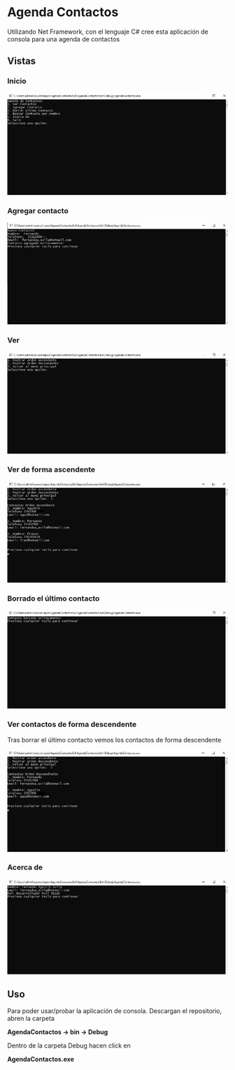 # Agenda Contactos

Utilizando Net Framework, con el lenguaje C# cree esta aplicación de consola para una agenda de contactos

## Vistas

### Inicio 
![Inicio](Vistas/inicio.jpg)

### Agregar contacto 
![Agregar](Vistas/agregar.jpg)

### Ver
![Menu de ver](Vistas/vermenu.jpg)

### Ver de forma ascendente
![Ver Ascendente](Vistas/verasc.jpg)

### Borrado el último contacto
![Borrado](Vistas/borrado.jpg)

### Ver contactos de forma descendente
Tras borrar el último contacto vemos los contactos de forma descendente

![Ver Descendente](Vistas/verdes.jpg)

### Acerca de
![Acerca](Vistas/acerca.jpg)



## Uso
Para poder usar/probar la aplicación de consola. Descargan el repositorio, abren la carpeta

**AgendaContactos -> bin -> Debug**

Dentro de la carpeta Debug hacen click en 

**AgendaContactos.exe**
